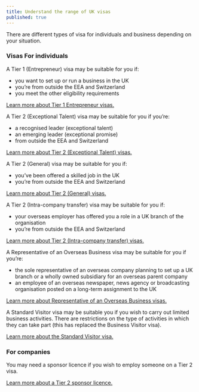 ```yaml
---
title: Understand the range of UK visas
published: true
---
```

There are different types of visa for individuals and business depending on your situation.

### Visas For individuals

A Tier 1 (Entrepreneur) visa may be suitable for you if:
 - you want to set up or run a business in the UK
 - you’re from outside the EEA and Switzerland
 - you meet the other eligibility requirements
 
[Learn more about Tier 1 Entrepreneur visas.](https://www.gov.uk/tier-1-entrepreneur/overview)

A Tier 2 (Exceptional Talent) visa may be suitable for you if you’re:
 - a recognised leader (exceptional talent)
 - an emerging leader (exceptional promise)
 - from outside the EEA and Switzerland
 
[Learn more about Tier 2 (Exceptional Talent) visas.](https://www.gov.uk/tier-1-exceptional-talent/overview)


A Tier 2 (General) visa may be suitable for you if:
 - you’ve been offered a skilled job in the UK
 - you’re from outside the EEA and Switzerland
 
[Learn more about Tier 2 (General) visas.](https://www.gov.uk/tier-2-general/overview)


A Tier 2 (Intra-company transfer) visa may be suitable for you if:
- your overseas employer has offered you a role in a UK branch of the organisation
- you’re from outside the EEA and Switzerland

[Learn more about Tier 2 (Intra-company transfer) visas.](https://www.gov.uk/tier-2-intracompany-transfer-worker-visa/overview)


A Representative of an Overseas Business visa may be suitable for you if you’re:
- the sole representative of an overseas company planning to set up a UK branch or a wholly owned subsidiary for an overseas parent company
- an employee of an overseas newspaper, news agency or broadcasting organisation posted on a long-term assignment to the UK

[Learn more about Representative of an Overseas Business visas.](https://www.gov.uk/representative-overseas-business/overview)


A Standard Visitor visa may be suitable you if you wish to carry out limited business activities. There are restrictions on the type of activities in which they can take part (this has replaced the Business Visitor visa).

[Learn more about the Standard Visitor visa.](https://www.gov.uk/standard-visitor-visa)

###  For companies

You may need a sponsor licence if you wish to employ someone on a Tier 2 visa.

[Learn more about a Tier 2 sponsor licence.](https://www.gov.uk/uk-visa-sponsorship-employers/overview)
